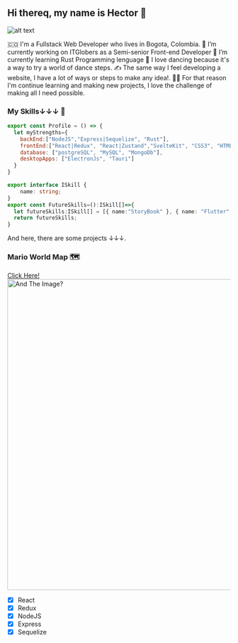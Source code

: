 ## Hi thereq, my name is Hector 👋

<!--
**akiibajin/akiibajin** is a ✨ _special_ ✨ repository because its `README.md` (this file) appears on your GitHub profile.

Here are some ideas to get you started:

- 🔭 I’m currently working on ...
- 🌱 I’m currently learning ...
- 👯 I’m looking to collaborate on ...
- 🤔 I’m looking for help with ...
- 💬 Ask me about ...
- 📫 How to reach me: ...
- 😄 Pronouns: ...
- ⚡ Fun fact: ...
-->
![alt text](https://yadotek.com/wp-content/uploads/2020/07/jsposter.jpg)

🇨🇴 I'm a Fullstack Web Developer who lives in Bogota, Colombia.
🔭 I’m currently working on ITGlobers as a Semi-senior Front-end Developer
🌱 I’m currently learning Rust Programming lenguage
🕺 I love dancing because it's a way to try a world of dance steps.
✍️ The same way I feel developing a website, I have a lot of ways or steps to make any idea!.
🧑‍🎓 For that reason I'm continue learning and making new projects, I love the challenge of making all I need possible.
### My Skills↓↓↓ 📶
```javascript
export const Profile = () => {
  let myStrengths={
    backEnd:["NodeJS","Express|Sequelize", "Rust"],
    frontEnd:["React|Redux", "React|Zustand","SvelteKit", "CSS3", "HTML5"],
    database: ["postgreSQL", "MySQL", "MongoDb"],
    desktopApps: ["ElectronJs", "Tauri"]
  }
}
```
```typescript
export interface ISkill {
    name: string;
}
export const FutureSkills=():ISkill[]=>{
  let futureSkills:ISkill[] = [{ name:"StoryBook" }, { name: "Flutter" }];
  return futureSkills;
}
```
And here, there are some projects ↓↓↓.

### Mario World Map 🗺️
<a href="https://github.com/akiibajin/Pi">Click Here!</a></br>
<img src="BeFunky-collage.png" width="700" alt="And The Image?">
  - [x] React
  - [x] Redux
  - [x] NodeJS
  - [x] Express
  - [x] Sequelize 
